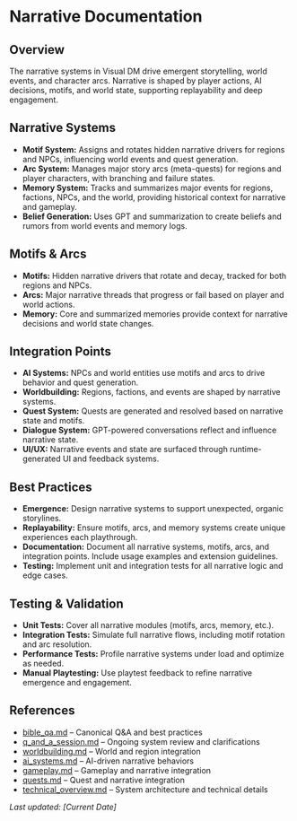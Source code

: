# Narrative Documentation

## Overview
The narrative systems in Visual DM drive emergent storytelling, world events, and character arcs. Narrative is shaped by player actions, AI decisions, motifs, and world state, supporting replayability and deep engagement.

## Narrative Systems
- **Motif System:** Assigns and rotates hidden narrative drivers for regions and NPCs, influencing world events and quest generation.
- **Arc System:** Manages major story arcs (meta-quests) for regions and player characters, with branching and failure states.
- **Memory System:** Tracks and summarizes major events for regions, factions, NPCs, and the world, providing historical context for narrative and gameplay.
- **Belief Generation:** Uses GPT and summarization to create beliefs and rumors from world events and memory logs.

## Motifs & Arcs
- **Motifs:** Hidden narrative drivers that rotate and decay, tracked for both regions and NPCs.
- **Arcs:** Major narrative threads that progress or fail based on player and world actions.
- **Memory:** Core and summarized memories provide context for narrative decisions and world state changes.

## Integration Points
- **AI Systems:** NPCs and world entities use motifs and arcs to drive behavior and quest generation.
- **Worldbuilding:** Regions, factions, and events are shaped by narrative systems.
- **Quest System:** Quests are generated and resolved based on narrative state and motifs.
- **Dialogue System:** GPT-powered conversations reflect and influence narrative state.
- **UI/UX:** Narrative events and state are surfaced through runtime-generated UI and feedback systems.

## Best Practices
- **Emergence:** Design narrative systems to support unexpected, organic storylines.
- **Replayability:** Ensure motifs, arcs, and memory systems create unique experiences each playthrough.
- **Documentation:** Document all narrative systems, motifs, arcs, and integration points. Include usage examples and extension guidelines.
- **Testing:** Implement unit and integration tests for all narrative logic and edge cases.

## Testing & Validation
- **Unit Tests:** Cover all narrative modules (motifs, arcs, memory, etc.).
- **Integration Tests:** Simulate full narrative flows, including motif rotation and arc resolution.
- **Performance Tests:** Profile narrative systems under load and optimize as needed.
- **Manual Playtesting:** Use playtest feedback to refine narrative emergence and engagement.

## References
- [bible_qa.md](bible_qa.md) – Canonical Q&A and best practices
- [q_and_a_session.md](q_and_a_session.md) – Ongoing system review and clarifications
- [worldbuilding.md](worldbuilding.md) – World and region integration
- [ai_systems.md](ai_systems.md) – AI-driven narrative behaviors
- [gameplay.md](gameplay.md) – Gameplay and narrative integration
- [quests.md](quests.md) – Quest and narrative integration
- [technical_overview.md](technical_overview.md) – System architecture and technical details

_Last updated: [Current Date]_ 